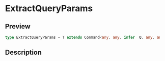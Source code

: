 
      
# ExtractQueryParams

<div class="api-docs__section" data-reactroot="">

## Preview

</div><div class="api-docs__preview type single" data-reactroot="">

```ts
type ExtractQueryParams = T extends Command<any, any, infer  Q, any, any, any, any, any, any, any> ? Q : never;
```

</div><div class="api-docs__section" data-reactroot="">

## Description

</div><div class="api-docs__description" data-reactroot=""><span class="api-docs__do-not-parse">



</span></div>